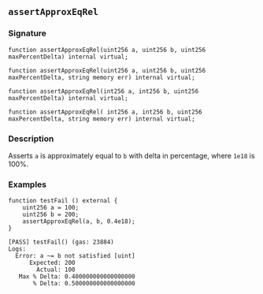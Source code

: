 ## `assertApproxEqRel`

### Signature

```solidity
function assertApproxEqRel(uint256 a, uint256 b, uint256 maxPercentDelta) internal virtual;
```

```solidity
function assertApproxEqRel(uint256 a, uint256 b, uint256 maxPercentDelta, string memory err) internal virtual;
```

```solidity
function assertApproxEqRel(int256 a, int256 b, uint256 maxPercentDelta) internal virtual;
```

```solidity
function assertApproxEqRel( int256 a, int256 b, uint256 maxPercentDelta, string memory err) internal virtual;
```

### Description

Asserts `a` is approximately equal to `b` with delta in percentage, where `1e18` is 100%.

### Examples

```solidity
function testFail () external {
    uint256 a = 100;
    uint256 b = 200;
    assertApproxEqRel(a, b, 0.4e18);
}
```

```ignore
[PASS] testFail() (gas: 23884)
Logs:
  Error: a ~= b not satisfied [uint]
      Expected: 200
        Actual: 100
   Max % Delta: 0.400000000000000000
       % Delta: 0.500000000000000000
```